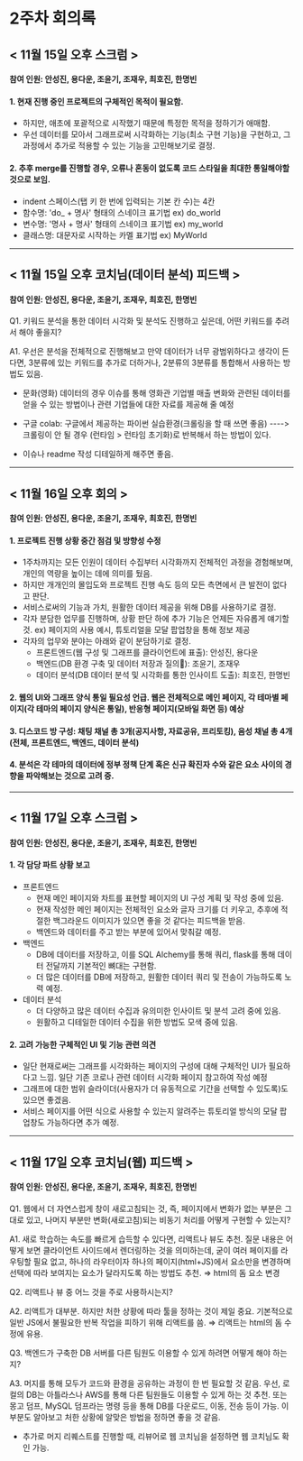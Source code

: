 2주차 회의록
=============

< 11월 15일 오후 스크럼 >
-------------
#### 참여 인원: 안성진, 용다운, 조윤기, 조재우, 최호진, 한명빈

#### 1. 현재 진행 중인 프로젝트의 구체적인 목적이 필요함.
* 하지만, 애초에 포괄적으로 시작했기 때문에 특정한 목적을 정하기가 애매함.
* 우선 데이터를 모아서 그래프로써 시각화하는 기능(최소 구현 기능)을 구현하고, 그 과정에서 추가로 적용할 수 있는 기능을 고민해보기로 결정.

#### 2. 추후 merge를 진행할 경우, 오류나 혼동이 없도록 코드 스타일을 최대한 통일해야할 것으로 보임.
* indent 스페이스(탭 키 한 번에 입력되는 기본 칸 수)는 4칸
* 함수명: 'do_ + 명사' 형태의 스네이크 표기법 ex) do_world
* 변수명: '명사 + 명사' 형태의 스네이크 표기법 ex) my_world
* 클래스명: 대문자로 시작하는 카멜 표기법 ex) MyWorld


***
< 11월 15일 오후 코치님(데이터 분석) 피드백 >
-------------
#### 참여 인원: 안성진, 용다운, 조윤기, 조재우, 최호진, 한명빈

Q1. 키워드 분석을 통한 데이터 시각화 및 분석도 진행하고 싶은데, 어떤 키워드를 추려서 해야 좋을지?

A1. 우선은 분석을 전체적으로 진행해보고 만약 데이터가 너무 광범위하다고 생각이 든다면, 3분류에 있는 키워드를 추가로 더하거나, 2분류의 3분류를 통합해서 사용하는 방법도 있음.

* 문화(영화) 데이터의 경우 이슈를 통해 영화관 기업별 매출 변화와 관련된 데이터를 얻을 수 있는 방법이나 관련 기업들에 대한 자료를 제공해 줄 예정

* 구글 colab: 구글에서 제공하는 파이썬 실습환경(크롤링을 할 때 쓰면 좋음) ----> 크롤링이 안 될 경우 (런타임 > 런타임 초기화)로 반복해서 하는 방법이 있다.

* 이슈나 readme 작성 디테일하게 해주면 좋음.


***
< 11월 16일 오후 회의 >
-------------
#### 참여 인원: 안성진, 용다운, 조윤기, 조재우, 최호진, 한명빈

#### 1. 프로젝트 진행 상황 중간 점검 및 방향성 수정
* 1주차까지는 모든 인원이 데이터 수집부터 시각화까지 전체적인 과정을 경험해보며, 개인의 역량을 높이는 데에 의미를 뒀음.
* 하지만 개개인의 몰입도와 프로젝트 진행 속도 등의 모든 측면에서 큰 발전이 없다고 판단.
* 서비스로써의 기능과 가치, 원활한 데이터 제공을 위해 DB를 사용하기로 결정.
* 각자 분담한 업무를 진행하며, 상황 판단 하에 추가 기능은 언제든 자유롭게 얘기할 것. ex) 페이지의 사용 예시, 튜토리얼을 모달 팝업창을 통해 정보 제공
* 각자의 업무와 분야는 아래와 같이 분담하기로 결정.
  * 프론트엔드(웹 구성 및 그래프를 클라이언트에 표출): 안성진, 용다운
  * 백엔드(DB 환경 구축 및 데이터 저장과 질의): 조윤기, 조재우
  * 데이터 분석(DB 데이터 분석 및 시각화를 통한 인사이트 도출): 최호진, 한명빈

#### 2. 웹의 UI와 그래프 양식 통일 필요성 언급. 웹은 전체적으로 메인 페이지, 각 테마별 페이지(각 테마의 페이지 양식은 통일), 반응형 페이지(모바일 화면 등) 예상

#### 3. 디스코드 방 구성: 채팅 채널 총 3개(공지사항, 자료공유, 프리토킹), 음성 채널 총 4개(전체, 프론트엔드, 백엔드, 데이터 분석)

#### 4. 분석은 각 테마의 데이터에 정부 정책 단계 혹은 신규 확진자 수와 같은 요소 사이의 경향을 파악해보는 것으로 고려 중.


***
< 11월 17일 오후 스크럼 >
-------------
#### 참여 인원: 안성진, 용다운, 조윤기, 조재우, 최호진, 한명빈

#### 1. 각 담당 파트 상황 보고
* 프론트엔드
  * 현재 메인 페이지와 차트를 표현할 페이지의 UI 구성 계획 및 작성 중에 있음.
  * 현재 작성한 메인 페이지는 전체적인 요소와 글자 크기를 더 키우고, 추후에 적절한 백그라운드 이미지가 있으면 좋을 것 같다는 피드백을 받음.
  * 백엔드와 데이터를 주고 받는 부분에 있어서 맞춰갈 예정.
* 백엔드
  * DB에 데이터를 저장하고, 이를 SQL Alchemy를 통해 쿼리, flask를 통해 데이터 전달까지 기본적인 뼈대는 구현함.
  * 더 많은 데이터를 DB에 저장하고, 원활한 데이터 쿼리 및 전송이 가능하도록 노력 예정.
* 데이터 분석
  * 더 다양하고 많은 데이터 수집과 유의미한 인사이트 및 분석 고려 중에 있음.
  * 원활하고 디테일한 데이터 수집을 위한 방법도 모색 중에 있음.

#### 2. 고려 가능한 구체적인 UI 및 기능 관련 의견
* 일단 현재로써는 그래프를 시각화하는 페이지의 구성에 대해 구체적인 UI가 필요하다고 느낌. 일단 기존 코로나 관련 데이터 시각화 페이지 참고하여 작성 예정
* 그래프에 대한 범위 슬라이더(사용자가 더 유동적으로 기간을 선택할 수 있도록)도 있으면 좋겠음.
* 서비스 페이지를 어떤 식으로 사용할 수 있는지 알려주는 튜토리얼 방식의 모달 팝업창도 가능하다면 추가 예정.




***
< 11월 17일 오후 코치님(웹) 피드백 >
-------------
#### 참여 인원: 안성진, 용다운, 조윤기, 조재우, 최호진, 한명빈

Q1. 웹에서 더 자연스럽게 창이 새로고침되는 것, 즉, 페이지에서 변화가 없는 부분은 그대로 있고, 나머지 부분만 변화(새로고침)되는 비동기 처리를 어떻게 구현할 수 있는지?

A1. 새로 학습하는 속도를 빠르게 습득할 수 있다면, 리액트나 뷰도 추천. 
질문 내용은 어떻게 보면 클라이언트 사이드에서 렌더링하는 것을 의미하는데, 굳이 여러 페이지를 라우팅할 필요 없고, 하나의 라우터이자 하나의 페이지(html+JS)에서 요소만을 변경하며 선택에 따라 보여지는 요소가 달라지도록 하는 방법도 추천. ⇒ html의 돔 요소 변경


Q2. 리액트나 뷰 중 어느 것을 주로 사용하시는지?

A2. 리액트가 대부분. 하지만 처한 상황에 따라 툴을 정하는 것이 제일 중요.
기본적으로 일반 JS에서 불필요한 반복 작업을 피하기 위해 리액트를 씀. ⇒ 리액트는 html의 돔 수정에 유용.


Q3. 백엔드가 구축한 DB 서버를 다른 팀원도 이용할 수 있게 하려면 어떻게 해야 하는지?

A3. 머지를 통해 모두가 코드와 환경을 공유하는 과정이 한 번 필요할 것 같음. 우선, 로컬의 DB는 아틀라스나 AWS를 통해 다른 팀원들도 이용할 수 있게 하는 것 추천. 또는 몽고 덤프, MySQL 덤프라는 명령 등을 통해 DB를 다운로드, 이동, 전송 등이 가능. 이 부분도 알아보고 처한 상황에 알맞은 방법을 정하면 좋을 것 같음.

* 추가로 머지 리퀘스트를 진행할 때, 리뷰어로 웹 코치님을 설정하면 웹 코치님도 확인 가능.

